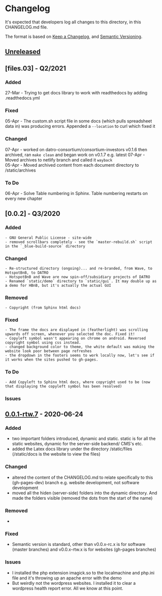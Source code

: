 # Changelog
It's expected that developers log all changes to this directory, in this CHANGELOG.md file.

The format is based on [Keep a Changelog](https://keepachangelog.com/en/1.0.0/),
and [Semantic Versioning](https://semver.org/spec/v2.0.0.html).

## [Unreleased]


## [files.03] - Q2/2021

### Added 
27-Mar - Trying to get docs library to work with readthedocs by adding .readthedocs.yml  

### Fixed
05-Apr - The custom.sh script file in some docs (which pulls spreadsheet data in) was producing errors. Appended a `--location` to curl which fixed it  

### Changed
07-Apr - worked on datro-consortium/consortium-investors v0.1.6 then archived, ran `make clean` and began work on v0.1.7 e.g. latest
07-Apr - Moved archives to netlify branch and called it `wayback`  
05-Apr - Moved archived content from each document directory to /static/archives    

### To Do
06-Apr - Solve Table numbering in Sphinx. Table numbering restarts on every new chapter   

## [0.0.2] - Q3/2020

### Added
    - GNU General Public License - site-wide  
    - removed scrollbars completely - see the `master-rebuild.sh` script in the `_blue-build-source` directory  

### Changed
    - Re-structured directory (ongoing)... and re-branded, from Wave, to HotspotBnB, to DATRO  
    - HotspotBnB and Wave are now spin-off/subsidiary projects of DATRO  
    - Renamed `static/demo` directory to `static/gui`. It may double up as a demo for HBnB, but it's actually the actual GUI  

### Removed
    - Copyright (from Sphinx html docs)  

### Fixed
    - The frame the docs are displayed in (featherlight) was scrolling upwards off screen, whenever you selected the doc. Fixed it!  
    - Copyleft symbol wasn't appearing on chrome on android. Reversed copyright symbol using css instead.  
    - changed background color to theme, the white default was making the website look poor between page refreshes  
    - the dropdown in the footers seems to work locally now, let's see if it works when the sites pushed to gh-pages.  

### To Do
    - Add Copyleft to Sphinx html docs, where copyright used to be (now that displaying the copyleft symbol has been resolved)  

### Issues

## [0.0.1-rtw.7] - 2020-06-24
### Added
- two important folders introduced, dynamic and static. static is for all the static websites, dynamic for the server-side backend/ CMS's etc.  
- added the Latex docs library under the directory /static/files (/static/docs is the website to view the files)  

### Changed
- altered the content of the CHANGELOG.md to relate specifically to this (gh-pages-dev) branch e.g. website development, not software development  
- moved all the hiden (server-side) folders into the dynamic directory. And made the folders visible (removed the dots from the start of the name)  

### Removed
-

### Fixed

- Semantic version is standard, other than v0.0.x-rc.x is for software (master branches) and v0.0.x-rtw.x is for websites (gh-pages branches)  

### Issues
- I installed the php extension imagick.so to the localmachine and php.ini file and it's throwing up an apache error with the demo  
- But weirdly not the wordpress websites. I installed it to clear a wordpress health report error. All we know at this point.  

[Unreleased]: https://github.com/unclehowell/hbnb/compare/v0.0.1-rtw.7...HEAD  
[0.0.1-rtw.7]: https://github.com/unclehowell/hbnb/compare/v0.0.1-rc.7...v0.0.1-rtw.7  
